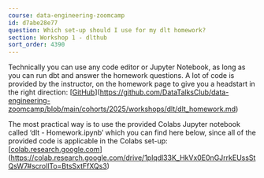 ```yaml
---
course: data-engineering-zoomcamp
id: d7abe28e77
question: Which set-up should I use for my dlt homework?
section: Workshop 1 - dlthub
sort_order: 4390
---
```


Technically you can use any code editor or Jupyter Notebook, as long as you can run dbt and answer the homework questions. A lot of code is provided by the instructor, on the homework page to give you a headstart in the right direction: [[GitHub](https://github.com/DataTalksClub/data-engineering-zoomcamp/blob/main/cohorts/2025/workshops/dlt/dlt_homework.md)](https://github.com/DataTalksClub/data-engineering-zoomcamp/blob/main/cohorts/2025/workshops/dlt/dlt_homework.md)

The most practical way is to use the provided Colabs Jupyter notebook called ‘dlt - Homework.ipynb’ which you can find here below, since all of the provided code is applicable in the Colabs set-up: [[colab.research.google.com](https://colab.research.google.com/drive/1plqdl33K_HkVx0E0nGJrrkEUssStQsW7#scrollTo=BtsSxtFfXQs3)](https://colab.research.google.com/drive/1plqdl33K_HkVx0E0nGJrrkEUssStQsW7#scrollTo=BtsSxtFfXQs3)


